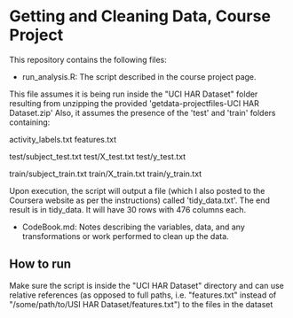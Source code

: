 # Getting and Cleaning Data, Course Project #

 This repository contains the following files:

- run_analysis.R: The script described in the course project page.

 This file assumes it is being run inside the "UCI HAR Dataset" folder resulting
 from unzipping the provided 'getdata-projectfiles-UCI HAR Dataset.zip'
 Also, it assumes the presence of the 'test' and 'train' folders 
 containing:

 activity_labels.txt
 features.txt

 test/subject_test.txt
 test/X_test.txt
 test/y_test.txt

 train/subject_train.txt
 train/X_train.txt
 train/y_train.txt

 Upon execution, the script will output a file (which I also posted to the Coursera website as per the instructions) called 'tidy_data.txt'. The end result is in tidy_data. It will have 30 rows with 476 columns each.

- CodeBook.md: Notes describing the variables, data, and any transformations or work performed to clean up the data.

## How to run ##

Make sure the script is inside the "UCI HAR Dataset" directory and can use relative references (as opposed to full paths, i.e. "features.txt" instead of "/some/path/to/USI HAR Dataset/features.txt") to the files in the dataset